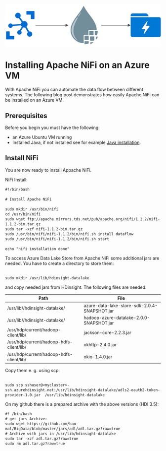 ![nifi0](/images/nifi0.jpg)

# Installing Apache NiFi on an Azure VM

With Apache NiFi you can automate the data flow between different systems. The following blog post demonstrates how easily Apache NiFi can be installed on an Azure VM.

## Prerequisites
Before you begin you must have the following:
* an Azure Ubuntu VM running
* Installed Java, if not installed see for example [Java installation](https://www.digitalocean.com/community/tutorials/how-to-install-java-with-apt-get-on-ubuntu-16-04).


## Install NiFi
You are now ready to install Appache NiFi.

NiFi Install:

```
#!/bin/bash

# Install Apache NiFi

sudo mkdir /usr/bin/nifi
cd /usr/bin/nifi
sudo wget ftp://apache.mirrors.tds.net/pub/apache.org/nifi/1.1.2/nifi-1.1.2-bin.tar.gz
sudo tar -xzf nifi-1.1.2-bin.tar.gz
sudo /usr/bin/nifi/nifi-1.1.2/bin/nifi.sh install dataflow
sudo /usr/bin/nifi/nifi-1.1.2/bin/nifi.sh start 

echo "nifi installation done"

```

To access Azure Data Lake Store from Apache NiFi some additional jars are needed. You have to create a directory to store them:

```

sudo mkdir /usr/lib/hdinsight-datalake

```

and copy needed jars from HDinsight. The following files are needed:

| Path | File |
| -----|------|
| /usr/lib//hdinsight-datalake/ | azure-data-lake-store-sdk-2.0.4-SNAPSHOT.jar |
| /usr/lib//hdinsight-datalake/ | hadoop-azure-datalake-2.0.0-SNAPSHOT.jar |
| /usr/hdp/current/hadoop-client/lib/ | jackson-core-2.2.3.jar |
| /usr/hdp/current/hadoop-hdfs-client/lib/ | okhttp-2.4.0.jar |
| /usr/hdp/current/hadoop-hdfs-client/lib/ | okio-1.4.0.jar |

Copy them e. g. using scp:

```

sudo scp sshuser@<mycluster>-ssh.azurehdinsight.net:/usr/lib/hdinsight-datalake/adls2-oauth2-token-provider-1.0.jar  /usr/lib/hdinsight-datalake

```

On my github there is a prepared archive with the above versions (HDI 3.5):


```
#! /bin/bash
# get jars Archive:
sudo wget https://github.com/hau-mal/BigData/blob/master/jars/adl/adl.tar.gz?raw=true 
# Archive with jars in /usr/lib/hdinsight-datalake
sudo tar -xzf adl.tar.gz?raw=true
sudo rm adl.tar.gz?raw=true
```


